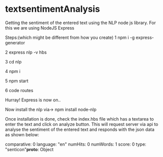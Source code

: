 # textsentimentAnalysis
Getting the sentiment of the entered text using the NLP node js library. For this we are using NodeJS Express

Steps:(which might be different from how you create)
1 npm i -g express-generator

2 express nlp -v hbs

3 cd nlp

4 npm i

5 npm start

6 code routes

Hurray! Express is now on..

Now install the nlp via->  npm install node-nlp

Once installation is done, check the index.hbs file which has a textarea to enter the text and click on analyze button. This will request server via api to analyse the sentiment of the entered text and responds with the json data as shown below:

comparative: 0 language: "en" numHits: 0 numWords: 1 score: 0 type: "senticon"__proto__: Object
